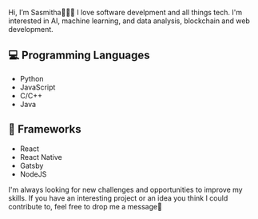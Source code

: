 Hi, I’m Sasmitha🙋🏽‍♂️ I love software develpment and all things tech.
I'm interested in AI, machine learning, and data analysis, blockchain and web development.

## 💻 Programming Languages

- Python
- JavaScript
- C/C++
- Java

## 🚀 Frameworks

- React
- React Native
- Gatsby
- NodeJS

I'm always looking for new challenges and opportunities to improve my skills. If you have an interesting project or an idea you think I could contribute to, feel free to drop me a message💬
